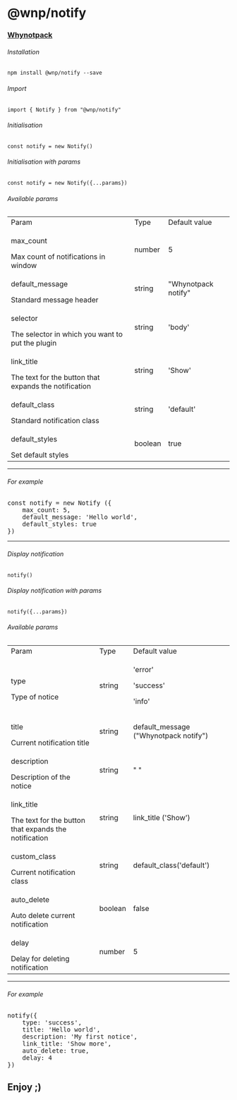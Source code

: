 # @wnp/notify

### <a href="https://whynotpack.github.io/">Whynotpack</a>

###### Installation
`npm install @wnp/notify --save`

###### Import
`import { Notify } from "@wnp/notify"`

###### Initialisation

`const notify = new Notify()`

###### Initialisation with params

`const notify = new Notify({...params})`

###### Available params

<table>
    <tr>
        <td>
            Param
        </td>
        <td>Type</td>
        <td>Default value</td>
    </tr>
    <tr>
        <td>
            <p>max_count</p>
            <span>Max count of notifications in window</span>
        </td>
        <td>number</td>
        <td>5</td>
    </tr>
    <tr>
        <td>
            <p>default_message</p>
            <span>Standard message header</span>
        </td>
        <td>string</td>
        <td>"Whynotpack notify"</td>
    </tr>
    <tr>
        <td>
            <p>selector</p>
            <span>The selector in which you want to put the plugin</span>
        </td>
        <td>string</td>
        <td>'body'</td>
    </tr>
    <tr>
        <td>
            <p>link_title</p>
            <span>The text for the button that expands the notification</span>
        </td>
        <td>string</td>
        <td>'Show'</td>
    </tr>
    <tr>
        <td>
            <p>default_class</p>
            <span>Standard notification class</span>
        </td>
        <td>string</td>
        <td>'default'</td>
    </tr>
    <tr>
        <td>
            <p>default_styles</p>
            <span>Set default styles</span>
        </td>
        <td>boolean</td>
        <td>true</td>
    </tr>
</table>

------------------------
###### For example
<pre>
const notify = new Notify ({
    max_count: 5, 
    default_message: 'Hello world', 
    default_styles: true
})
</pre>

------------------------

###### Display notification

`notify()`

###### Display notification with params

`notify({...params})`

###### Available params


<table>
    <tr>
        <td>
            Param
        </td>
        <td>Type</td>
        <td>Default value</td>
    </tr>
    <tr>
        <td>
            <p>type</p>
            <span>Type of notice</span>
        </td>
        <td>string</td>
        <td>
            <p>'error'</p>
            <p>'success'</p>
            <p>'info'</p>
        </td>
    </tr>
    <tr>
        <td>
            <p>title</p>
            <span>Current notification title</span>
        </td>
        <td>string</td>
        <td>default_message ("Whynotpack notify")</td>
    </tr>
    <tr>
        <td>
            <p>description</p>
            <span>Description of the notice</span>
        </td>
        <td>string</td>
        <td>" "</td>
    </tr>
    <tr>
        <td>
            <p>link_title</p>
            <span>The text for the button that expands the notification</span>
        </td>
        <td>string</td>
        <td>link_title ('Show')</td>
    </tr>
    <tr>
        <td>
            <p>custom_class</p>
            <span>Current notification class</span>
        </td>
        <td>string</td>
        <td>default_class('default')</td>
    </tr>
    <tr>
        <td>
            <p>auto_delete</p>
            <span>Auto delete current notification</span>
        </td>
        <td>boolean</td>
        <td>false</td>
    </tr>
    <tr>
        <td>
            <p>delay</p>
            <span>Delay for deleting notification</span>
        </td>
        <td>number</td>
        <td>5</td>
    </tr>
</table>

-----------------------
###### For example

<pre>
notify({
    type: 'success',
    title: 'Hello world',
    description: 'My first notice',
    link_title: 'Show more',
    auto_delete: true,
    delay: 4
})
</pre>

## Enjoy ;)

